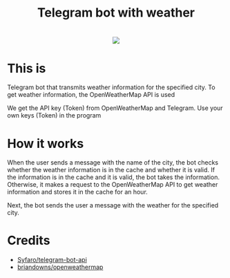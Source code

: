 
<h1 align="center">
 Telegram bot with weather
 
 #
 
<h1 align="center">

![](https://media.giphy.com/media/v1.Y2lkPTc5MGI3NjExYzE4M2Y0MzAwMzBmY2IzNDIzNDQ0ZWE1YzMxMDk5OWE4NmJiM2YyMyZjdD1n/qemJG3Zif4NZE6miJ7/giphy.gif)
 

# 
 # This is 
 Telegram bot that transmits weather information for the specified city. To get weather information, the OpenWeatherMap API is used

We get the API key (Token) from OpenWeatherMap and Telegram.
Use your own keys (Token) in the program

# How it works

When the user sends a message with the name of the city, the bot checks whether the weather information is in the cache and whether it is valid. If the information is in the cache and it is valid, the bot takes the information. Otherwise, it makes a request to the OpenWeatherMap API to get weather information and stores it in the cache for an hour.

Next, the bot sends the user a message with the weather for the specified city.
#
# Credits
* [Syfaro/telegram-bot-api](https://github.com/go-telegram-bot-api/telegram-bot-api)
* [briandowns/openweathermap](https://github.com/briandowns/openweathermap)
#
